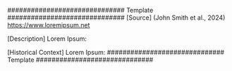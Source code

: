 ############################## Template ##############################
[Source]
(John Smith et al., 2024)\
https://www.loremipsum.net

[Description]
Lorem Ipsum:

[Historical Context]
Lorem Ipsum:
############################## Template ##############################
